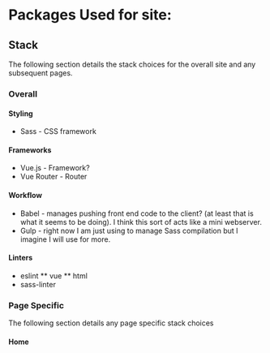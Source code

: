 # Packages Used for site:

## Stack
The following section details the stack choices for the overall site and any subsequent pages.

### Overall

#### Styling
* Sass - CSS framework

#### Frameworks
* Vue.js - Framework?
* Vue Router - Router

#### Workflow
* Babel - manages pushing front end code to the client? (at least that is what it seems to be doing). I think this sort of acts like a mini webserver.
* Gulp - right now I am just using to manage Sass compilation but I imagine I will use for more.

#### Linters
* eslint
** vue
** html
* sass-linter

### Page Specific
The following section details any page specific stack choices

#### Home
